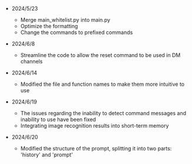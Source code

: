 - 2024/5/23
    - Merge main_whitelist.py into main.py
    - Optimize the formatting
    - Change the commands to prefixed commands

- 2024/6/8
    - Streamline the code to allow the reset command to be used in DM channels

- 2024/6/14
    - Modified the file and function names to make them more intuitive to use

- 2024/6/19
    - The issues regarding the inability to detect command messages and inability to use have been fixed
    - Integrating image recognition results into short-term memory

- 2024/6/20
    - Modified the structure of the prompt, splitting it into two parts: 'history' and 'prompt'
